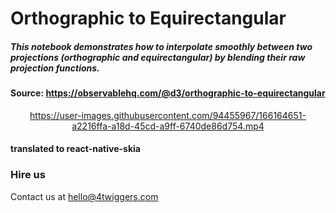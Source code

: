 # Orthographic to Equirectangular

##### This notebook demonstrates how to interpolate smoothly between two projections (orthographic and equirectangular) by blending their raw projection functions.

#### Source: https://observablehq.com/@d3/orthographic-to-equirectangular

<div align="center">

https://user-images.githubusercontent.com/94455967/166164651-a2216ffa-a18d-45cd-a9ff-6740de86d754.mp4

</div>

#### translated to react-native-skia

### Hire us

Contact us at hello@4twiggers.com
